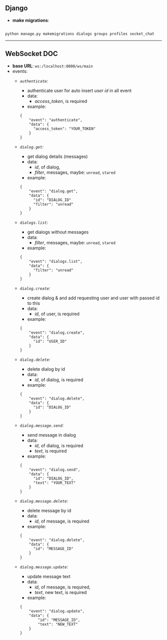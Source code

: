 Django
----
- **make migrations**:
<code>
python manage.py makemigrations dialogs groups profiles socket_chat
</code>

---------------

WebSocket DOC
-----
- **base URL**: `ws:/localhost:8000/ws/main`
- events:
  - *`authenticate`:*
    - authenticate user for auto insert *user id* in all event
    - data:
      - *access_token*, is required
    - example:
    ```
    {
        "event": "authenticate",
        "data": {
          "access_token": "YOUR_TOKEN"
        }
    }
    ```
  - *`dialog.get`:*
    - get dialog details (messages)
    - data:
      - *id*, of dialog,
      - *filter*,  messages,
        maybe: `unread`, `stared`
    - example:
    ```
    {
        "event": "dialog.get",
        "data": {
          "id": "DIALOG_ID"
          "filter": "unread"
        }
    }
    ```
  - *`dialogs.list`:*
    - get dialogs without messages
    - data:
      - *filter*, messages,
        maybe: `unread`, `stared`
    - example:
    ```
    {
        "event": "dialogs.list",
        "data": {
          "filter": "unread"
        }
    }
    ```
  - *`dialog.create`:*
    - create dialog & and add requesting user and user with passed id to this
    - data:
      - *id*, of user, is required
    - example:
    ```
    {
        "event": "dialog.create",
        "data": {
          "id": "USER_ID"
        }
    }
    ```
  - *`dialog.delete`:*
    - delete dialog by id
    - data:
      - *id*, of dialog, is required
    - example:
    ```
    {
        "event": "dialog.delete",
        "data": {
          "id": "DIALOG_ID"
        }
    }
    ```
  - *`dialog.message.send`:*
    - send message in dialog
    - data:
      - *id*, of dialog, is required
      - *text*, is required
    - example:
    ```
    {
        "event": "dialog.send",
        "data": {
          "id": "DIALOG_ID",
          "text": "YOUR_TEXT"
        }
    }
    ```

  - *`dialog.message.delete`:*
    - delete message by id
    - data:
      - *id*, of message, is required
    - example:
    ```
    {
        "event": "dialog.delete",
        "data": {
          "id": "MESSAGE_ID"
        }
    }
    ```

  - *`dialog.message.update`:*
    - update message text
    - data:
      - *id*, of message, is required,
      - *text*, new text, is required
    - example:
    ```
    {
        "event": "dialog.update",
        "data": {
            "id": "MESSAGE_ID",
            "text": "NEW_TEXT"
        }
    }
    ```
